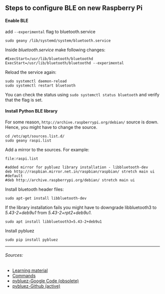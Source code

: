 ## Steps to configure BLE on new Raspberry Pi

#### Enable BLE
add `--experimental` flag to bluetooth.service
```
sudo geany /lib/systemd/system/bluetooth.service
```
Inside *bluetooth.service* make following changes:
```
#ExecStart=/usr/lib/bluetooth/bluetoothd
ExecStart=/usr/lib/bluetooth/bluetoothd --experimental
```

Reload the service again:
```
sudo systemctl daemon-reload
sudo systemctl restart bluetooth
```
You can check the status using `sudo systemctl status bluetooth` and verify that the flag is set.

#### Install Python BLE library
For some reason, `http://archive.raspberrypi.org/debian/` source is down. Hence, you might have to change the source.
```
cd /etc/apt/sources.list.d/
sudo geany raspi.list
```

Add a mirror to the sources. For example:  

`file:raspi.list`
```
#added mirror for pybluez library installation - libbluetooth-dev
deb http://raspbian.mirror.net.in/raspbian/raspbian/ stretch main ui
#default
#deb http://archive.raspberrypi.org/debian/ stretch main ui
```

Install bluetooth header files:
```
sudo apt-get install libbluetooth-dev
```
If the library installation fails you might have to downgrade libbluetooth3 to *5.43-2+deb9u1* from *5.43-2+rpt2+deb9u1*.
```
sudo apt install libbluetooth3=5.43-2+deb9u1
```

Install pybluez
```
sudo pip install pybluez
```
***
###### Sources:
* [Learning material](https://people.csail.mit.edu/albert/bluez-intro/c212.html)
* [Commands](https://gist.github.com/lexruee/fa2e55aab4380cf266fb)
* [pybluez-Google Code  (obsolete)](https://code.google.com/archive/p/pybluez/)
* [pybluez-Github (active)](https://github.com/karulis/pybluez)
